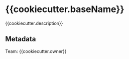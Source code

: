 # {{cookiecutter.baseName}}

{{cookiecutter.description}}

## Metadata

Team: {{cookiecutter.owner}}
